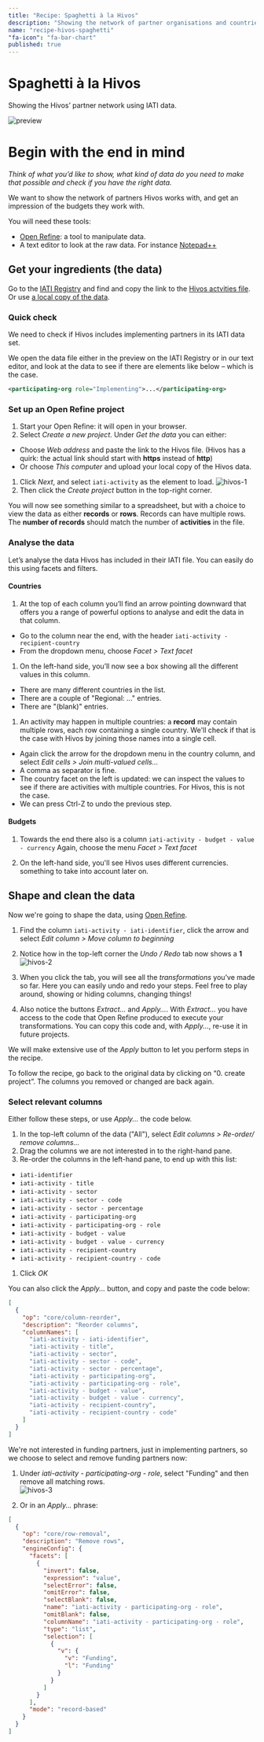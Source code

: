 ```yaml
---
title: "Recipe: Spaghetti à la Hivos"
description: "Showing the network of partner organisations and countries of Hivos\n"
name: "recipe-hivos-spaghetti"
"fa-icon": "fa-bar-chart"
published: true
---
```



Spaghetti à la Hivos
====================

Showing the Hivos’ partner network using IATI data.

![preview]


Begin with the end in mind
==========================

_Think of what you’d like to show, what kind of data do you need to make that
possible and check if you have the right data._

We want to show the network of partners Hivos works with, and get an impression
of the budgets they work with.

You will need these tools:

 - [Open Refine][openrefine]: a tool to manipulate data.
 - A text editor to look at the raw data. For instance [Notepad++][notepad]


Get your ingredients (the data)
-------------------------------

Go to the [IATI Registry][iatiregistry] and find and copy the link to the [Hivos
actvities file][hivosdata]. Or use [a local copy of the data][hivoslocal].


### Quick check

We need to check if Hivos includes implementing partners in its IATI data set.

We open the data file either in the preview on the IATI Registry or in our text
editor, and look at the data to see if there are elements like below – which is
the case.

```xml
<participating-org role="Implementing">...</participating-org>
```


### Set up an Open Refine project

1. Start your Open Refine: it will open in your browser.
1. Select _Create a new project_. Under _Get the data_ you can either:
  * Choose _Web address_ and paste the link to the Hivos file. (Hivos has a
    quirk: the actual link should start with **https** instead of **http**)
  * Or choose _This computer_ and upload your local copy of the Hivos data.
1. Click _Next_, and select <code>iati-activity</code> as the element to load.
  ![hivos-1]
1. Then click the _Create project_ button in the top-right corner.

You will now see something similar to a spreadsheet, but with a choice to view
the data as either **records** or **rows**. Records can have multiple rows. The
**number of records** should match the number of **activities** in the file.


### Analyse the data

Let’s analyse the data Hivos has included in their IATI file. You can easily do
this using facets and filters.

#### Countries

1. At the top of each column you’ll find an arrow pointing downward that offers
  you a range of powerful options to analyse and edit the data in that column.
  - Go to the column near the end, with the header
  ```iati-activity - recipient-country```
  - From the dropdown menu, choose _Facet > Text facet_

1. On the left-hand side, you’ll now see a box showing all the different
  values in this column.
  - There are many different countries in the list.
  - There are a couple of "Regional: ..." entries.
  - There are "(blank)" entries.

1. An activity may happen in multiple countries: a **record** may contain
  multiple rows, each row containing a single country. We'll check if that is
  the case with Hivos by joining those names into a single cell.
  - Again click the arrow for the dropdown menu in the country column, and
    select _Edit cells > Join multi-valued cells..._
  - A comma as separator is fine.
  - The country facet on the left is updated: we can inspect the values to see
    if there are activities with multiple countries. For Hivos, this is not the
    case.
  - We can press Ctrl-Z to undo the previous step.


#### Budgets

1. Towards the end there also is a column
  ```iati-activity - budget - value - currency```
  Again, choose the menu _Facet > Text facet_

1. On the left-hand side, you'll see Hivos uses different currencies. something
  to take into account later on.


Shape and clean the data
------------------------

Now we're going to shape the data, using [Open Refine][openrefine].

1. Find the column <code>iati-activity - iati-identifier</code>, click the
  arrow and select _Edit column > Move column to beginning_

1. Notice how in the top-left corner the _Undo / Redo_ tab now shows a **1**
  <br>![hivos-2]

1. When you click the tab, you will see all the _transformations_ you’ve made so
  far. Here you can easily undo and redo your steps. Feel free to play around,
  showing or hiding columns, changing things!

1. Also notice the buttons _Extract..._ and _Apply..._. With _Extract..._ you
  have access to the code that Open Refine produced to execute your
  transformations. You can copy this code and, with _Apply..._, re-use it in
  future projects.

We will make extensive use of the _Apply_ button to let you perform steps in the
recipe.

To follow the recipe, go back to the original data by clicking on “0. create
project”. The columns you removed or changed are back again.

### Select relevant columns

Either follow these steps, or use _Apply..._ the code below.

1. In the top-left column of the data ("All"), select _Edit columns > Re-order/
  remove columns..._
1. Drag the columns we are not interested in to the right-hand pane.
1. Re-order the columns in the left-hand pane, to end up with this list:
  - ```iati-identifier```
  - ```iati-activity - title```
  - ```iati-activity - sector```
  - ```iati-activity - sector - code```
  - ```iati-activity - sector - percentage```
  - ```iati-activity - participating-org```
  - ```iati-activity - participating-org - role```
  - ```iati-activity - budget - value```
  - ```iati-activity - budget - value - currency```
  - ```iati-activity - recipient-country```
  - ```iati-activity - recipient-country - code```
1. Click _OK_

You can also click the _Apply..._ button, and copy and paste the code below:

```json
[
  {
    "op": "core/column-reorder",
    "description": "Reorder columns",
    "columnNames": [
      "iati-activity - iati-identifier",
      "iati-activity - title",
      "iati-activity - sector",
      "iati-activity - sector - code",
      "iati-activity - sector - percentage",
      "iati-activity - participating-org",
      "iati-activity - participating-org - role",
      "iati-activity - budget - value",
      "iati-activity - budget - value - currency",
      "iati-activity - recipient-country",
      "iati-activity - recipient-country - code"
    ]
  }
]
```

We're not interested in funding partners, just in implementing partners, so we
choose to select and remove funding partners now:

1. Under _iati-activity - participating-org - role_, select "Funding" and then
remove all matching rows.
<br>![hivos-3]

1. Or in an _Apply..._ phrase:

```json
[
  {
    "op": "core/row-removal",
    "description": "Remove rows",
    "engineConfig": {
      "facets": [
        {
          "invert": false,
          "expression": "value",
          "selectError": false,
          "omitError": false,
          "selectBlank": false,
          "name": "iati-activity - participating-org - role",
          "omitBlank": false,
          "columnName": "iati-activity - participating-org - role",
          "type": "list",
          "selection": [
            {
              "v": {
                "v": "Funding",
                "l": "Funding"
              }
            }
          ]
        }
      ],
      "mode": "record-based"
    }
  }
]
```


[openrefine]: http://openrefine.org/download.html
[notepad]: http://notepad-plus-plus.org
[iatiregistry]: http://iatiregistry.org
[hivosdata]: http://iatiregistry.org/dataset/stichting_hivos-data001
[hivoslocal]: hivos-iati-activities.xml
[preview]: preview.png
[hivos-1]: hivos-1.png
[hivos-2]: hivos-2.png
[hivos-3]: hivos-3.png
